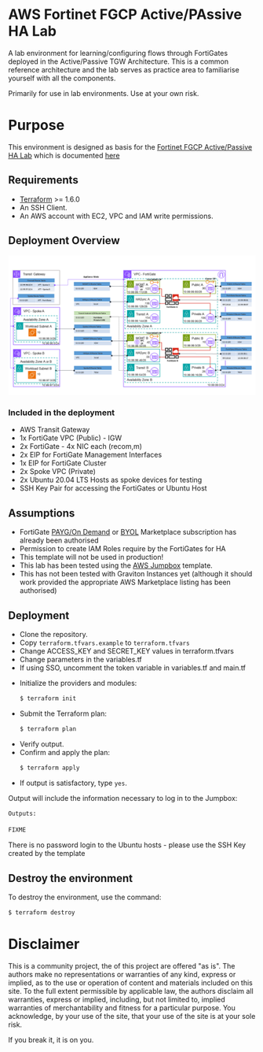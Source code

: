 # AWS Fortinet FGCP Active/PAssive HA Lab
A lab environment for learning/configuring flows through FortiGates deployed in the Active/Passive TGW Architecture. This is a common reference architecture and the lab serves as practice area to familiarise yourself with all the components.

Primarily for use in lab environments. Use at your own risk.

# Purpose

This environment is designed as basis for the [Fortinet FGCP Active/Passive HA Lab](https://github.com/ukilab-cloud/lab-tgw-fgcp) which is documented [here](https://ukilab-cloud.github.io/lab-tgw-fgcp/)


## Requirements
- [Terraform](https://learn.hashicorp.com/terraform/getting-started/install.html) >= 1.6.0
- An SSH Client.
- An AWS account with EC2, VPC and IAM write permissions.


## Deployment Overview
![FGCP-Active-Passive-TGW](.images/FGCP-Active-Passive-TGW.png?raw=true "FGCP-Active-Passive-TGW")

### Included in the deployment
 - AWS Transit Gateway 
 - 1x FortiGate VPC (Public)
        - IGW
 - 2x FortiGate
        - 4x NIC each (recom,m)
 - 2x EIP for FortiGate Management Interfaces
 - 1x EIP for FortiGate Cluster
 - 2x Spoke VPC (Private)
 - 2x Ubuntu 20.04 LTS Hosts as spoke devices for testing
 - SSH Key Pair for accessing the FortiGates or Ubuntu Host

## Assumptions
- FortiGate [PAYG/On Demand](https://aws.amazon.com/marketplace/pp/prodview-wory773oau6wq) or [BYOL](https://aws.amazon.com/marketplace/pp/prodview-lvfwuztjwe5b2) Marketplace subscription has already been authorised
- Permission to create IAM Roles require by the FortiGates for HA
- This template will not be used in production!
- This lab has been tested using the [AWS Jumpbox](https://github.com/ukilab-cloud/aws-jumpbox) template.
- This has not been tested with Graviton Instances yet (although it should work provided the appropriate AWS Marketplace listing has been authorised)

## Deployment
- Clone the repository.
- Copy `terraform.tfvars.example`  to `terraform.tfvars` 
- Change ACCESS_KEY and SECRET_KEY values in terraform.tfvars
- Change parameters in the variables.tf
- If using SSO, uncomment the token variable in variables.tf and main.tf
* Initialize the providers and modules:
  ```sh
  $ terraform init
  ```
* Submit the Terraform plan:
  ```sh
  $ terraform plan
  ```
* Verify output.
* Confirm and apply the plan:
  ```sh
  $ terraform apply
  ```
* If output is satisfactory, type `yes`.

Output will include the information necessary to log in to the Jumpbox:
```sh
Outputs:

FIXME

```
There is no password login to the Ubuntu hosts - please use the SSH Key created by the template

## Destroy the environment
To destroy the environment, use the command:
```sh
$ terraform destroy
```

# Disclaimer
This is a community project, the of this project are offered "as is". The authors make no representations or warranties of any kind, express or implied, as to the use or operation of content and materials included on this site. To the full extent permissible by applicable law, the authors disclaim all warranties, express or implied, including, but not limited to, implied warranties of merchantability and fitness for a particular purpose. You acknowledge, by your use of the site, that your use of the site is at your sole risk. 

If you break it, it is on you.
